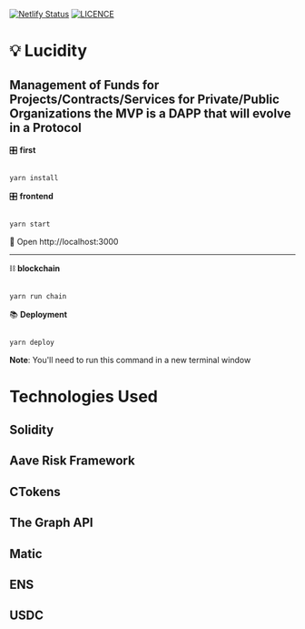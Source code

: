 [![Netlify Status](https://api.netlify.com/api/v1/badges/c8cd1e9c-ceb5-4925-87fd-fdc7f9d8424b/deploy-status)](https://app.netlify.com/sites/tender-benz-6b658e/deploys)
[![LICENCE](https://img.shields.io/dub/l/vibe-d.svg)](https://github.com/LucidityDev/DFTP-core/blob/master/LICENSE)

# 💡 Lucidity

## Management of Funds for Projects/Contracts/Services for Private/Public Organizations the MVP is a DAPP that will evolve in a Protocol 


🎛 <b>first</b>

```bash

yarn install

```

🎛 <b>frontend</b>

```bash

yarn start

```

📱 Open http://localhost:3000

---

⛓ <b>blockchain</b>

```bash

yarn run chain

```

📚 <b>Deployment</b>

```bash

yarn deploy

```

**Note**: You'll need to run this command in a new terminal window


# Technologies Used

## Solidity
## Aave Risk Framework
## CTokens
## The Graph API
## Matic
## ENS
## USDC

